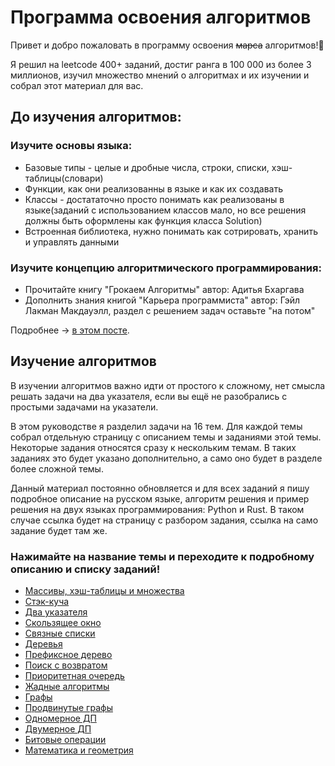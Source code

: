 # Программа освоения алгоритмов

Привет и добро пожаловать в программу освоения ~~марса~~ алгоритмов!🚀

Я решил на leetcode 400+ заданий, достиг ранга в 100 000 из более 3 миллионов, изучил множество мнений о алгоритмах и их изучении и собрал этот материал для вас.

## До изучения алгоритмов:

### Изучите основы языка:
* Базовые типы - целые и дробные числа, строки, списки, хэш-таблицы(словари)
* Функции, как они реализованны в языке и как их создавать
* Классы - достататочно просто понимать как реализованы в языке(заданий с использованием классов мало, но все решения должны быть оформлены как функция класса Solution)
* Встроенная библиотека, нужно понимать как сотрировать, хранить и управлять данными

### Изучите концепцию алгоритмического программирования:
* Прочитайте книгу "Грокаем Алгоритмы" автор: Адитья Бхаргава
* Дополнить знания книгой "Карьера программиста" автор: Гэйл Лакман Макдауэлл, раздел с решением задач оставьте "на потом"


Подробнее -> [в этом посте](https://www.t.me/a_cup_of_code).

## Изучение алгоритмов

В изучении алгоритмов важно идти от простого к сложному, нет смысла решать задачи на два указателя, если вы ещё не разобрались с простыми задачами на указатели.

В этом руководстве я разделил задачи на 16 тем. Для каждой темы собрал отдельную страницу с описанием темы и заданиями этой темы. Некоторые задания относятся сразу к нескольким темам. В таких заданиях это будет указано дополнительно, а само оно будет в разделе более сложной темы.

Данный материал постоянно обновляется и для всех заданий я пишу подробное описание на русском языке, алгоритм решения и пример решения на двух языках программирования: Python и Rust. В таком случае ссылка будет на страницу с разбором задания, ссылка на само задание будет там же.

### **Нажимайте на название темы и переходите к подробному описанию и списку заданий!**

* [Массивы, хэш-таблицы и множества](arrays/index.md)
* [Стэк-куча](stack_heap/index.md)
* [Два указателя](two_pointers/index.md)
* [Скользящее окно](sliding_window/index.md)
* [Связные списки](linked_lists/index.md)
* [Деревья](trees/index.md)
* [Префиксное дерево](trie/index.md)
* [Поиск с возвратом](backtracking/index.md)
* [Приоритетная очередь](priority_queue/index.md)
* [Жадные алгоритмы](greedy_algorithms/index.md)
* [Графы](graphs/index.md)
* [Продвинутые графы](advanced_graphs/index.md)
* [Одномерное ДП](1d_dp/index.md)
* [Двумерное ДП](2d_dp/index.md)
* [Битовые операции](bit_operations/index.md)
* [Математика и геометрия](math_and_geometry/index.md)

